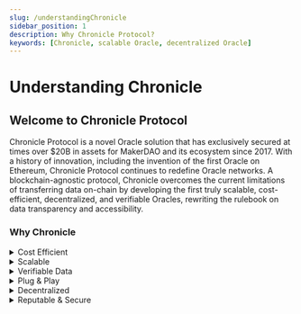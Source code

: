 ```yaml
---
slug: /understandingChronicle
sidebar_position: 1
description: Why Chronicle Protocol?
keywords: [Chronicle, scalable Oracle, decentralized Oracle]
---
```


# Understanding Chronicle

## **Welcome to Chronicle Protocol**

Chronicle Protocol is a novel Oracle solution that has exclusively secured at times over $20B in assets for MakerDAO and its ecosystem since 2017. With a history of innovation, including the invention of the first Oracle on Ethereum, Chronicle Protocol continues to redefine Oracle networks. A blockchain-agnostic protocol, Chronicle overcomes the current limitations of transferring data on-chain by developing the first truly scalable, cost-efficient, decentralized, and verifiable Oracles, rewriting the rulebook on data transparency and accessibility.

### **Why Chronicle**
<details>
 <summary>Cost Efficient</summary>

While other Oracles rely on the Elliptical Curve Digital Signature Algorithm (ECDSA), which creates a one-to-one relationship between the number of validators and their signatures, Scribe utilizes a novel application of **Schnorr Signature cryptography**. This allows the consolidation of signatures from a scalable set of validators into a single "super signature" that is then verified by ECDSA. The result? **A near-constant gas cost for Oracle updates, regardless of how many validators are involved.**
</details>
<details>
<summary> Scalable</summary>

The ingenious application of Schnorr Signature cryptography allows Chronicle Oracles to achieve scalability by **decoupling the validator number from the gas cost**. 
</details>
<details>
<summary> Verifiable Data</summary>

The Dashboard ensures **verifiability at every level**. Users can cryptographically verify any Validator's Signature in the browser, as well as the Schnorr Signature used to push the price onchain to the corresponding Oracle.
</details>
<details>
<summary>Plug & Play</summary>

The protocol architecture prioritizes accessibility. Chronicle is a **blockchain-agnostic protocol** that can be deployed easily to almost any chain. Chronicle Oracles offer seamless integration capabilities, allowing them to be incorporated into existing protocols on supported chains within minutes.
</details>
<details>
<summary>Decentralized</summary>

Chronicle’s validators are run by the community. Given the decoupling of the number of validators and gas costs, Chronicle enables greater decentralization, delivering **more security and more resilience at a near-constant price**. 
</details>
<details>
<summary>Reputable & Secure</summary>

Chronicle’s **validators are represented by a community of leading blockchain protocols** including [MakerDAO](https://makerdao.com/), [Infura](https://www.infura.io/), [Gitcoin](https://www.gitcoin.co/), [Etherscan](https://etherscan.io/), [Gnosis](https://www.gnosis.io/), [DeFi Saver](https://defisaver.com/), and more. This approach is unique to Chronicle and ensures that the Oracle data is being signed by some of the most trusted and reputable projects in the blockchain space, further reinforcing trust in the protocol.

Chronicle is the [second largest Oracle provider by Total Value Secured (TVS)](https://defillama.com/oracles) and currently secures over **$10B** in assets for reputable protocols such as MakerDAO, Spark, Morpho, and more.

</details>


